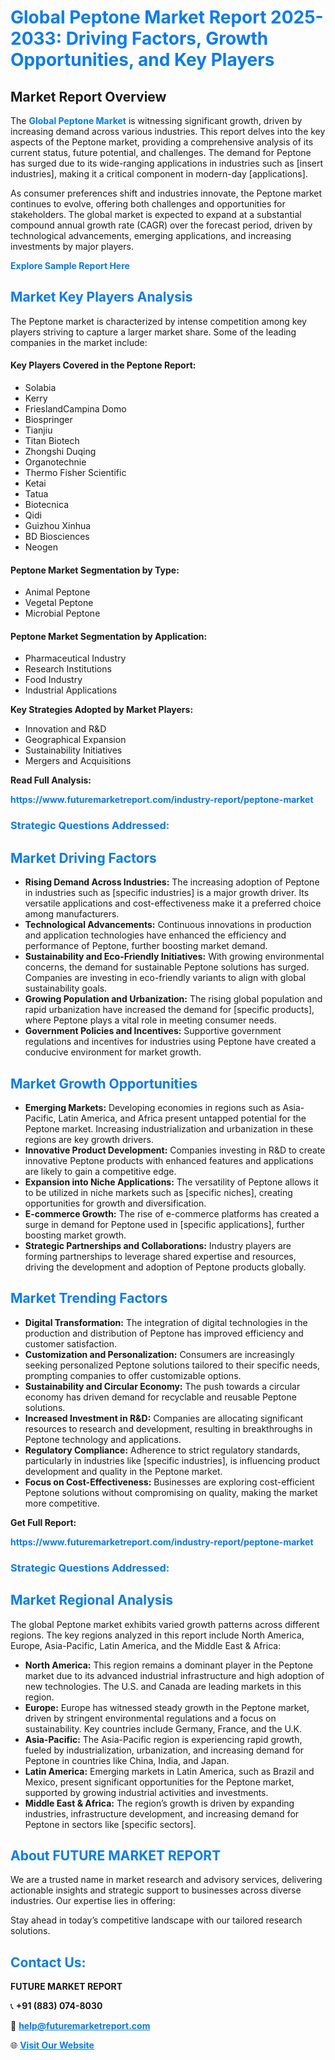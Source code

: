 <h1 style="color: #007BFF;">Global Peptone Market Report 2025-2033: Driving Factors, Growth Opportunities, and Key Players</h1>

<section id="overview">
<h2>Market Report Overview</h2>
<p>The <a href="https://www.futuremarketreport.com/industry-report/peptone-market" style="color: #007BFF; text-decoration: none;"><strong>Global Peptone Market</strong></a> is witnessing significant growth, driven by increasing demand across various industries. This report delves into the key aspects of the Peptone market, providing a comprehensive analysis of its current status, future potential, and challenges. The demand for Peptone has surged due to its wide-ranging applications in industries such as [insert industries], making it a critical component in modern-day [applications].</p>
<p>As consumer preferences shift and industries innovate, the Peptone market continues to evolve, offering both challenges and opportunities for stakeholders. The global market is expected to expand at a substantial compound annual growth rate (CAGR) over the forecast period, driven by technological advancements, emerging applications, and increasing investments by major players.</p>
</section>

<section id="overview">
<p><a href="https://www.futuremarketreport.com/request-sample/reportId=59063" style="color: #007BFF; text-decoration: none;"><strong>Explore Sample Report Here</strong></a></p>
</section>

<section id="key-players">
<h2 style="color: #007BFF;">Market Key Players Analysis</h2>
<p>The Peptone market is characterized by intense competition among key players striving to capture a larger market share. Some of the leading companies in the market include:</p>
<h4>Key Players Covered in the Peptone Report:</h4>
<ul><li>Solabia</li><li>Kerry</li><li>FrieslandCampina Domo</li><li>Biospringer</li><li>Tianjiu</li><li>Titan Biotech</li><li>Zhongshi Duqing</li><li>Organotechnie</li><li>Thermo Fisher Scientific</li><li>Ketai</li><li>Tatua</li><li>Biotecnica</li><li>Qidi</li><li>Guizhou Xinhua</li><li>BD Biosciences</li><li>Neogen</li></ul>
<h4>Peptone Market Segmentation by Type:</h4>
<ul><li>Animal Peptone</li><li>Vegetal Peptone</li><li>Microbial Peptone</li></ul>

<h4>Peptone Market Segmentation by Application:</h4>
<ul><li>Pharmaceutical Industry</li><li>Research Institutions</li><li>Food Industry</li><li>Industrial Applications</li></ul>
<p><strong>Key Strategies Adopted by Market Players:</strong></p>
<ul>
<li>Innovation and R&D</li>
<li>Geographical Expansion</li>
<li>Sustainability Initiatives</li>
<li>Mergers and Acquisitions</li>
</ul>
</section>

<section>
<p><strong>Read Full Analysis: </strong></p><a href="https://www.futuremarketreport.com/industry-report/peptone-market" style="color: #007BFF; text-decoration: none;"><strong>https://www.futuremarketreport.com/industry-report/peptone-market</strong></a>
<h3 style="color: #007BFF;">Strategic Questions Addressed:</h3>
</section>

<section id="driving-factors">
<h2 style="color: #007BFF;">Market Driving Factors</h2>
<ul>
<li><strong>Rising Demand Across Industries:</strong> The increasing adoption of Peptone in industries such as [specific industries] is a major growth driver. Its versatile applications and cost-effectiveness make it a preferred choice among manufacturers.</li>
<li><strong>Technological Advancements:</strong> Continuous innovations in production and application technologies have enhanced the efficiency and performance of Peptone, further boosting market demand.</li>
<li><strong>Sustainability and Eco-Friendly Initiatives:</strong> With growing environmental concerns, the demand for sustainable Peptone solutions has surged. Companies are investing in eco-friendly variants to align with global sustainability goals.</li>
<li><strong>Growing Population and Urbanization:</strong> The rising global population and rapid urbanization have increased the demand for [specific products], where Peptone plays a vital role in meeting consumer needs.</li>
<li><strong>Government Policies and Incentives:</strong> Supportive government regulations and incentives for industries using Peptone have created a conducive environment for market growth.</li>
</ul>
</section>

<section id="growth-opportunities">
<h2 style="color: #007BFF;">Market Growth Opportunities</h2>
<ul>
<li><strong>Emerging Markets:</strong> Developing economies in regions such as Asia-Pacific, Latin America, and Africa present untapped potential for the Peptone market. Increasing industrialization and urbanization in these regions are key growth drivers.</li>
<li><strong>Innovative Product Development:</strong> Companies investing in R&D to create innovative Peptone products with enhanced features and applications are likely to gain a competitive edge.</li>
<li><strong>Expansion into Niche Applications:</strong> The versatility of Peptone allows it to be utilized in niche markets such as [specific niches], creating opportunities for growth and diversification.</li>
<li><strong>E-commerce Growth:</strong> The rise of e-commerce platforms has created a surge in demand for Peptone used in [specific applications], further boosting market growth.</li>
<li><strong>Strategic Partnerships and Collaborations:</strong> Industry players are forming partnerships to leverage shared expertise and resources, driving the development and adoption of Peptone products globally.</li>
</ul>
</section>

<section id="trending-factors">
<h2 style="color: #007BFF;">Market Trending Factors</h2>
<ul>
<li><strong>Digital Transformation:</strong> The integration of digital technologies in the production and distribution of Peptone has improved efficiency and customer satisfaction.</li>
<li><strong>Customization and Personalization:</strong> Consumers are increasingly seeking personalized Peptone solutions tailored to their specific needs, prompting companies to offer customizable options.</li>
<li><strong>Sustainability and Circular Economy:</strong> The push towards a circular economy has driven demand for recyclable and reusable Peptone solutions.</li>
<li><strong>Increased Investment in R&D:</strong> Companies are allocating significant resources to research and development, resulting in breakthroughs in Peptone technology and applications.</li>
<li><strong>Regulatory Compliance:</strong> Adherence to strict regulatory standards, particularly in industries like [specific industries], is influencing product development and quality in the Peptone market.</li>
<li><strong>Focus on Cost-Effectiveness:</strong> Businesses are exploring cost-efficient Peptone solutions without compromising on quality, making the market more competitive.</li>
</ul>
</section>

<section>
<p><strong>Get Full Report: </strong></p><a href="https://www.futuremarketreport.com/industry-report/peptone-market" style="color: #007BFF; text-decoration: none;"><strong>https://www.futuremarketreport.com/industry-report/peptone-market</strong></a>
<h3 style="color: #007BFF;">Strategic Questions Addressed:</h3>
</section>


<section id="regional-analysis">
<h2 style="color: #007BFF;">Market Regional Analysis</h2>
<p>The global Peptone market exhibits varied growth patterns across different regions. The key regions analyzed in this report include North America, Europe, Asia-Pacific, Latin America, and the Middle East & Africa:</p>
<ul>
<li><strong>North America:</strong> This region remains a dominant player in the Peptone market due to its advanced industrial infrastructure and high adoption of new technologies. The U.S. and Canada are leading markets in this region.</li>
<li><strong>Europe:</strong> Europe has witnessed steady growth in the Peptone market, driven by stringent environmental regulations and a focus on sustainability. Key countries include Germany, France, and the U.K.</li>
<li><strong>Asia-Pacific:</strong> The Asia-Pacific region is experiencing rapid growth, fueled by industrialization, urbanization, and increasing demand for Peptone in countries like China, India, and Japan.</li>
<li><strong>Latin America:</strong> Emerging markets in Latin America, such as Brazil and Mexico, present significant opportunities for the Peptone market, supported by growing industrial activities and investments.</li>
<li><strong>Middle East & Africa:</strong> The region’s growth is driven by expanding industries, infrastructure development, and increasing demand for Peptone in sectors like [specific sectors].</li>
</ul>
</section>

<footer>
<h2 style="color: #007BFF;">About FUTURE MARKET REPORT</h2>
<p>We are a trusted name in market research and advisory services, delivering actionable insights and strategic support to businesses across diverse industries. Our expertise lies in offering:</p>

<p>Stay ahead in today’s competitive landscape with our tailored research solutions.</p>

<h2 style="color: #007BFF;">Contact Us:</h2>
<p><strong>FUTURE MARKET REPORT</strong></p>
<p>📞 <strong>+91 (883) 074-8030</strong></p>
<p>📧 <strong><a href="mailto:help@futuremarketreport.com" style="color: #007BFF;">help@futuremarketreport.com</a></strong></p>
<p>🌐 <strong><a href="https://www.futuremarketreport.com/" style="color: #007BFF;">Visit Our Website</a></strong></p>
</footer>